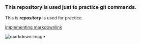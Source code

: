 ## 
### This repository is used just to practice **git commands**.
This is ***repository*** is used for practice.  

[implementing markdownlink](https://git-scm.com/downloads/logos)

![markdown image](https://en.wikipedia.org/wiki/Markdown#/media/File:Markdown-mark.svg)
